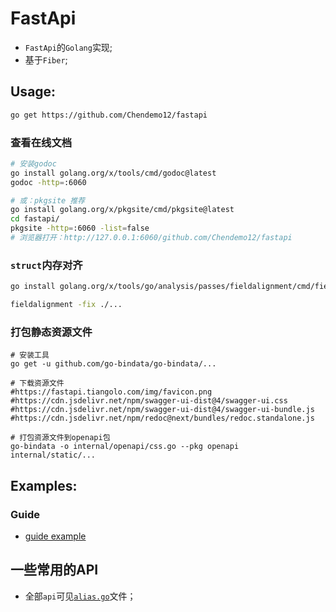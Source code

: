 # FastApi

- `FastApi`的`Golang`实现;
- 基于`Fiber`;

## Usage:

```bash
go get https://github.com/Chendemo12/fastapi
```

### 查看在线文档

```bash
# 安装godoc
go install golang.org/x/tools/cmd/godoc@latest
godoc -http=:6060

# 或：pkgsite 推荐
go install golang.org/x/pkgsite/cmd/pkgsite@latest
cd fastapi/
pkgsite -http=:6060 -list=false
# 浏览器打开：http://127.0.0.1:6060/github.com/Chendemo12/fastapi
```

### `struct`内存对齐

```bash
go install golang.org/x/tools/go/analysis/passes/fieldalignment/cmd/fieldalignment@latest

fieldalignment -fix ./... 
```

### 打包静态资源文件

```shell
# 安装工具
go get -u github.com/go-bindata/go-bindata/...

# 下载资源文件
#https://fastapi.tiangolo.com/img/favicon.png
#https://cdn.jsdelivr.net/npm/swagger-ui-dist@4/swagger-ui.css
#https://cdn.jsdelivr.net/npm/swagger-ui-dist@4/swagger-ui-bundle.js
#https://cdn.jsdelivr.net/npm/redoc@next/bundles/redoc.standalone.js

# 打包资源文件到openapi包
go-bindata -o internal/openapi/css.go --pkg openapi internal/static/...

```

## Examples:

### Guide

- [guide example](example/simple.go)

## 一些常用的API

- 全部`api`可见[`alias.go`](./alias.go)文件；
